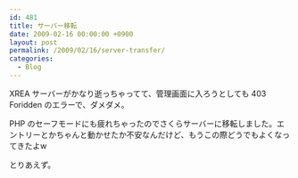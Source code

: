 ```yaml
---
id: 481
title: サーバー移転
date: 2009-02-16 00:00:00 +0900
layout: post
permalink: /2009/02/16/server-transfer/
categories:
  - Blog
---
```

XREA サーバーがかなり逝っちゃってて、管理画面に入ろうとしても 403 Foridden のエラーで、ダメダメ。

PHP のセーフモードにも疲れちゃったのでさくらサーバーに移転しました。エントリーとかちゃんと動かせたか不安なんだけど、もうこの際どうでもよくなってきたよw

とりあえず。
